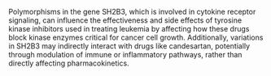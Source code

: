 Polymorphisms in the gene SH2B3, which is involved in cytokine receptor signaling, can influence the effectiveness and side effects of tyrosine kinase inhibitors used in treating leukemia by affecting how these drugs block kinase enzymes critical for cancer cell growth. Additionally, variations in SH2B3 may indirectly interact with drugs like candesartan, potentially through modulation of immune or inflammatory pathways, rather than directly affecting pharmacokinetics.